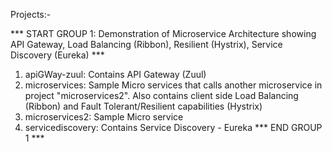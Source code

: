 Projects:-

*** START GROUP 1: Demonstration of Microservice Architecture showing API Gateway, Load Balancing (Ribbon), Resilient (Hystrix), Service Discovery (Eureka) ***
1. apiGWay-zuul: Contains API Gateway (Zuul)
2. microservices: Sample Micro services that calls another microservice in project "microservices2". Also contains client side Load Balancing (Ribbon) and Fault Tolerant/Resilient capabilities (Hystrix)
3. microservices2: Sample Micro service
4. servicediscovery: Contains Service Discovery - Eureka
*** END GROUP 1 ***
